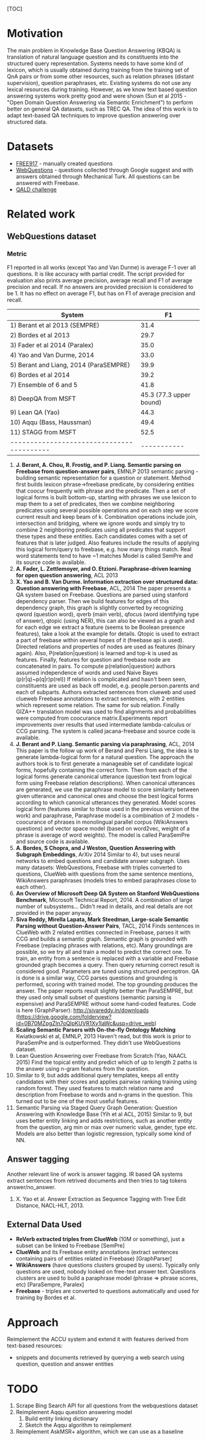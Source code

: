 [TOC]

# Motivation
The main problem in Knowledge Base Question Answering (KBQA) is translation of natural language question and its constituents into the structured query representation. Systems needs to have some kind of lexicon, which is usually obtained during training from the training set of QnA pairs or from some other resources, such as relation phrases (distant supervision), question paraphrases, etc. Existing systems do not use any lexical resources during training. However, as we know text based question answering systems work pretty good and were shown (Sun et al 2015 - "Open Domain Question Answering via Semantic Enrichment") to perform better on general QA datasets, such as TREC QA. The idea of this work is to adapt text-based QA techniques to improve question answering over structured data.

# Datasets

* [FREE917](http://www-nlp.stanford.edu/software/sempre/) - manually created questions
* [WebQuestions](http://www-nlp.stanford.edu/software/sempre/) - questions collected through Google suggest and with answers obtained through Mechanical Turk. All questions can be answered with Freebase.
* [QALD challenge](http://greententacle.techfak.uni-bielefeld.de/~cunger/qald/)

# Related work

## WebQuestions dataset

### Metric
F1 reported in all works (except Yao and Van Durme) is average F-1 over all questions. It is like accuracy with partial credit.
The script provided for evaluation also prints average precision, average recall and F1 of average precision and recall.
If no answers are provided precision is considered to be 1. It has no effect on average F1, but has on F1 of average precision and recall.

| System | F1 |
|-----------------------------------------|-----------|
| 1) Berant et al 2013 (SEMPRE) | 31.4 |
| 2) Bordes et al 2013 | 29.7 |
| 3) Fader et al 2014 (Paralex) | 35.0 |
| 4) Yao and Van Durme, 2014 | 33.0 |
| 5) Berant and Liang, 2014 (ParaSEMPRE) | 39.9 |
| 6) Bordes et al 2014 | 39.2 |
| 7) Ensemble of 6 and 5 | 41.8 |
| 8) DeepQA from MSFT | 45.3 (77.3 upper bound) |
| 9) Lean QA (Yao)          | 44.3 |
| 10) Aqqu (Bass, Haussman) | 49.4 | 
| 11) STAGG from MSFT | 52.5 | 
|-----------------------------------------|-----------|

1. **J. Berant, A. Chou, R. Frostig, and P. Liang. Semantic parsing on Freebase from question-answer pairs**, EMNLP 2013
semantic parsing - building semantic representation for a question or statement. Method first builds lexicon phrase->freebase predicate, by considering entities that coocur frequently with phrase and the predicate. Then a set of logical forms is built bottom-up, starting with phrases we use lexicon to map them to a set of predicates, then we combine neighboring predicates using several possible operations and on each step we score current result and keep beam of k. Combination operations include join, intersection and bridging, where we ignore words and simply try to combine 2 neighboring predicates using all predicates that support these types and these entities. Each candidates comes with a set of features that is later judged. Also features include the results of applying this logical form/query to freebase, e.g. how many things match. Real word statements tend to have ~1 matches
Model is called SemPre and its source code is available.
2. **A. Fader, L. Zettlemoyer, and O. Etzioni. Paraphrase-driven learning for open question answering**, ACL 2013
3. **X. Yao and B. Van Durme. Information extraction over structured data: Question answering with Freebase**, ACL, 2014
The paper presents a QA system based on Freebase. Questions are parsed using stanford dependency parser. Then we build features for edges of this dependency graph, this graph is slightly converted by recognizing qword (question word), qverb (main verb), qfocus (word identifying type of answer), qtopic (using NER), this can also be viewed as a graph and for each edge we extract a feature (seems to be Boolean presence features), take a look at the example for details. Qtopic is used to extract a part of freebase within several hopes of it (freebase api is used). Directed relations and properties of nodes are used as features (binary again). Also, P(relation|question) is learned and top-k is used as features. Finally, features for question and freebase node are concatenated in pairs.
To compute p(relation|question) authors assumed independence of words and used Naive Bayes (p(r|q)~p(q|r)p(rel))
If relation is complicated and hasn't been seen, constituents are used as back off model, e.g. people.person.parents and each of subparts. Authors extracted sentences from clueweb and used clueweb Freebase annotations to extract sentences, with 2 entities which represent some relation. The same for sub relation. Finally GIZA++ translation model was used to find alignments and probabilities were computed from coocurance matrix.Experiments report improvements over results that used intermediate lambda-calculus or CCG parsing.
The system is called jacana-freebase and source code is available.
4. **J. Berant and P. Liang. Semantic parsing via paraphrasing**, ACL, 2014
This paper is the follow up work of Berand and Persi Liang, the idea is to generate lambda-logical form for a natural question. The approach the authors took is to first generate a manageable set of candidate logical forms, hopefully containing the correct form. Then from each of the logical forms generate canonical utterance (question text from logical form using Freebase relation descriptions). When canonical utterances are generated, we use the paraphrase model to score similarity between given utterance and canonical ones and choose the best logical forms according to which canonical utterances they generated. Model scores logical form (features similar to those used in the previous version of the work) and paraphrase, Paraphrase model is a combination of 2 models - coocurance of phrases in monolingual parallel corpus (WikiAnswers questions) and vector space model (based on word2vec, weight of a phrase is average of word weights).
The model is called ParaSemPre and source code is available.
5. **A. Bordes, S Chopra, and J Weston, Question Answering with Subgraph Embeddings**, ArXiv 2014
Similar to 4), but uses neural networks to embed questions and candidate answer subgraph. Uses many datasets: WebQuestions, Freebase with triples converted to questions, ClueWeb with questions from the same sentence mentions, WikiAnswers paraphrases (models tries to embed paraphrases close to each other).
6. **An Overview of Microsoft Deep QA System on Stanford WebQuestions Benchmark**, Microsoft Technical Report, 2014.
A combination of large number of subsystems... Didn't read in details, and real details are not provided in the paper anyway.
7. **Siva Reddy, Mirella Lapata, Mark Steedman, Large-scale Semantic Parsing without Question-Answer Pairs**, TACL, 2014
Finds sentences in ClueWeb with 2 related entities connected in Freebase, parses it with CCG and builds a semantic graph. Semantic graph is grounded with Freebase (replacing phrases with relations, etc). Many groundings are possible, so we try all and train a model to predict the correct one. To train, an entity from a sentence is replaced with a variable and Freebase grounded graph becomes a query. Then query returning correct result is considered good. Parameters are tuned using structured perceptron. QA is done is a similar way, CCG parses questions and grounding is performed, scoring with trained model. The top grounding produces the answer.
The paper reports result slightly better than ParaSEMPRE, but they used only small subset of questions (semantic parsing is expensive) and ParaSEMPRE without some hand-coded features.
Code is here (GraphParser): http://sivareddy.in/downloads (https://drive.google.com/folderview?id=0B70MZpgZIn7oQlpKUVR1Xy1laWc&usp=drive_web)
8. **Scaling Semantic Parsers with On-the-fly Ontology Matching** Kwiatkowski et al, EMNLP, 2013
Haven't read, but this work is prior to ParaSemPre and is outperformed. They didn't use WebQuestions dataset.
9.  Lean Question Answering over Freebase from Scratch (Yao, NAACL 2015)
Find the topical entity and predict which of up to length 2 paths is the answer using n-gram features from the question.
10. Similar to 9, but adds additional query templates, keeps all entity candidates with their scores and applies pairwise ranking training using random forest. They used features to match relation name and description from Freebase to words and n-grams in the question. This turned out to be one of the most useful features.
11.  Semantic Parsing via Staged Query Graph Generation: Question Answering with Knowledge Base (Yih et al ACL, 2015)
Similar to 9, but uses better entity linking and adds restrictions, such as another entity from the question, arg min or max over numeric value, gender, type etc. Models are also better than logistic regression, typically some kind of NN.

## Answer tagging
Another relevant line of work is answer tagging. IR based QA systems extract sentences from retrived documents and then tries to tag tokens answer/no_answer.

1. X. Yao et al. Answer Extraction as Sequence Tagging with Tree Edit Distance, NACL-HLT, 2013.

## External Data Used

- **ReVerb extracted triples from ClueWeb** (10M or something), just a subset can be linked to Freebase [SemPre]
- **ClueWeb** and its Freebase entity annotations (extract sentences containing pairs of entities related in Freebase) [GraphParser]
- **WikiAnswers** (have questions clusters grouped by users). Typically only questions are used, nobody looked on free-text answer text. Questions clusters are used to build a paraphrase model (phrase => phrase scores, etc) [ParaSempre, Paralex]
- **Freebase** - triples are converted to questions automatically and used for training by Bordes et al.

# Approach
Reimplement the ACCU system and extend it with features derived from text-based resources:
- snippets and documents retrieved by querying a web search using question, question and answer entities

# TODO
1. Scrape Bing Search API for all questions from the webquestions dataset
1. Reimplement Aqqu question answering model
    1. Build entity linking dictionary
    1. Sketch the Aqqu algorithm to reimplement
1. Reimplement AskMSR+ algorithm, which we can use as a baseline